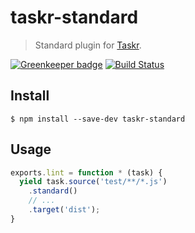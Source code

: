 # taskr-standard 

> Standard plugin for [Taskr](https://github.com/lukeed/taskr).

[![Greenkeeper badge](https://badges.greenkeeper.io/elmasse/taskr-standard.svg)](https://greenkeeper.io/)
[![Build Status](https://travis-ci.org/elmasse/taskr-standard.svg?branch=master)](https://travis-ci.org/elmasse/taskr-standard)

## Install

```
$ npm install --save-dev taskr-standard
```

## Usage

```js
exports.lint = function * (task) {
  yield task.source('test/**/*.js')
    .standard()
    // ...
    .target('dist');
}
```
